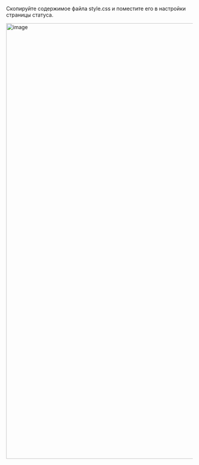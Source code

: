 Скопируйте содержимое файла style.css и поместите его в настройки страницы статуса.

<img width="903" height="1172" alt="image" src="https://github.com/user-attachments/assets/72e971f7-8fbf-4219-b039-1fb46ad5eb7f" />

